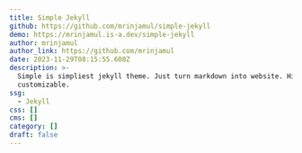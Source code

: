 ```yaml
---
title: Simple Jekyll
github: https://github.com/mrinjamul/simple-jekyll
demo: https://mrinjamul.is-a.dev/simple-jekyll
author: mrinjamul
author_link: https://github.com/mrinjamul
date: 2023-11-29T08:15:55.608Z
description: >-
  Simple is simpliest jekyll theme. Just turn markdown into website. Highly
  customizable.
ssg:
  - Jekyll
css: []
cms: []
category: []
draft: false
---
```


